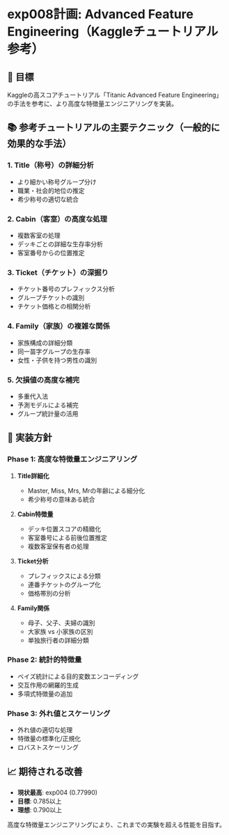# exp008計画: Advanced Feature Engineering（Kaggleチュートリアル参考）

## 🎯 目標

Kaggleの高スコアチュートリアル「Titanic Advanced Feature Engineering」の手法を参考に、より高度な特徴量エンジニアリングを実装。

## 📚 参考チュートリアルの主要テクニック（一般的に効果的な手法）

### 1. Title（称号）の詳細分析
- より細かい称号グループ分け
- 職業・社会的地位の推定
- 希少称号の適切な統合

### 2. Cabin（客室）の高度な処理
- 複数客室の処理
- デッキごとの詳細な生存率分析
- 客室番号からの位置推定

### 3. Ticket（チケット）の深掘り
- チケット番号のプレフィックス分析
- グループチケットの識別
- チケット価格との相関分析

### 4. Family（家族）の複雑な関係
- 家族構成の詳細分類
- 同一苗字グループの生存率
- 女性・子供を持つ男性の識別

### 5. 欠損値の高度な補完
- 多重代入法
- 予測モデルによる補完
- グループ統計量の活用

## 🔧 実装方針

### Phase 1: 高度な特徴量エンジニアリング
1. **Title詳細化**
   - Master, Miss, Mrs, Mrの年齢による細分化
   - 希少称号の意味ある統合

2. **Cabin特徴量**
   - デッキ位置スコアの精緻化
   - 客室番号による前後位置推定
   - 複数客室保有者の処理

3. **Ticket分析**
   - プレフィックスによる分類
   - 連番チケットのグループ化
   - 価格帯別の分析

4. **Family関係**
   - 母子、父子、夫婦の識別
   - 大家族 vs 小家族の区別
   - 単独旅行者の詳細分類

### Phase 2: 統計的特徴量
- ベイズ統計による目的変数エンコーディング
- 交互作用の網羅的生成
- 多項式特徴量の追加

### Phase 3: 外れ値とスケーリング
- 外れ値の適切な処理
- 特徴量の標準化/正規化
- ロバストスケーリング

## 📈 期待される改善

- **現状最高**: exp004 (0.77990)
- **目標**: 0.785以上
- **理想**: 0.790以上

高度な特徴量エンジニアリングにより、これまでの実験を超える性能を目指す。